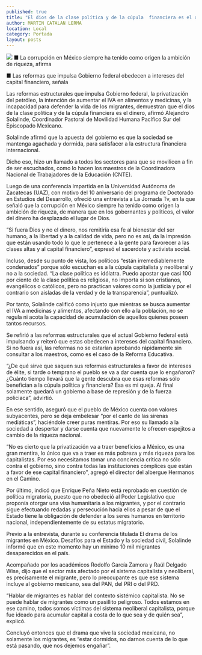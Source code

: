 ```yaml
---
published: true
title: "El dios de la clase política y de la cúpula  financiera es el dinero: Alejandro Solalinde"
author: MARTIN CATALAN LERMA
location: Local
category: Portada
layout: posts
---
```


![](http://i.imgur.com/4LJkibom.jpg)
■ La corrupción en México siempre ha tenido como origen la ambición de riqueza, afirma

■ Las reformas que impulsa Gobierno federal obedecen a intereses del capital financiero, señala

Las reformas estructurales que impulsa Gobierno federal, la privatización del petróleo, la intención de aumentar el IVA en alimentos y medicinas, y la incapacidad para defender la vida de los migrantes, demuestran que el dios de la clase política y de la cúpula financiera es el dinero, afirmó Alejandro Solalinde, Coordinador Pastoral de Movilidad Humana Pacífico Sur del Episcopado Mexicano. 

Solalinde afirmó que la apuesta del gobierno es que la sociedad se mantenga agachada y dormida, para satisfacer a la estructura financiera internacional.

Dicho eso, hizo un llamado a todos los sectores para que se movilicen a fin de ser escuchados, como lo hacen los maestros de la Coordinadora Nacional de Trabajadores de la Educación (CNTE).

Luego de una conferencia impartida en la Universidad Autónoma de Zacatecas (UAZ), con motivo del 10 aniversario del programa de Doctorado en Estudios del Desarrollo, ofreció una entrevista a La Jornada Tv, en la que señaló que la corrupción en México siempre ha tenido como origen la ambición de riqueza, de manera que en los gobernantes y políticos, el valor del dinero ha desplazado el lugar de Dios.

“Si fuera Dios y no el dinero, nos remitiría esa fe al bienestar del ser humano, a la libertad y a la calidad de vida, pero no es así, da la impresión que están usando todo lo que le pertenece a la gente para favorecer a las clases altas y al capital financiero”, expresó el sacerdote y activista social.

Incluso, desde su punto de vista, los políticos “están irremediablemente condenados” porque sólo escuchan es a la cúpula capitalista y neoliberal y no a la sociedad. 
“La clase política es idólatra. Puedo apostar que casi 100 por ciento de la clase política es religiosa, no importa si son cristianos, evangélicos o católicos, pero no practican valores como la justicia y por el contrario son aisladas de la verdad y de la transparencia”, puntualizó.

Por tanto, Solalinde calificó como injusto que mientras se busca aumentar el IVA a medicinas y alimentos, afectando con ello a la población, no se regula ni acota la capacidad de acumulación de aquellos quienes poseen tantos recursos.

Se refirió a las reformas estructurales que el actual Gobierno federal está impulsando y reiteró que estas obedecen a intereses del capital financiero. Si no fuera así, las reformas no se estarían aprobando rápidamente sin consultar a los maestros, como es el caso de la Reforma Educativa.

“¿De qué sirve que saquen sus reformas estructurales a favor de intereses de élite, si tarde o temprano el pueblo se va a dar cuenta que lo engañaron? ¿Cuánto tiempo llevará que la gente descubra que esas reformas sólo benefician a la cúpula política y financiera? Esa es mi queja. Al final solamente quedará un gobierno a base de represión y de la fuerza policiaca”, advirtió.

En ese sentido, aseguró que el pueblo de México cuenta con valores subyacentes, pero se deja embelesar “por el canto de las sirenas mediáticas”, haciéndole creer puras mentiras. Por eso su llamado a la sociedad a despertar y darse cuenta que nuevamente le ofrecen espejitos a cambio de la riqueza nacional.

“No es cierto que la privatización va a traer beneficios a México, es una gran mentira, lo único que va a traer es más pobreza y más riqueza para los capitalistas. Por eso necesitamos tomar una conciencia crítica no sólo contra el gobierno, sino contra todas las instituciones cómplices que están a favor de ese capital financiero”, agregó el director del albergue Hermanos en el Camino.

Por último, indicó que Enrique Peña Nieto está reprobado en cuestión de política migratoria, puesto que no obedeció al Poder Legislativo que proponía otorgar una visa humanitaria a los migrantes, y por el contrario sigue efectuando redadas y persecución hacia ellos a pesar de que el Estado tiene la obligación de defender a los seres humanos en territorio nacional, independientemente de su estatus migratorio.

Previo a la entrevista, durante su conferencia titulada El drama de los migrantes en México. Desafíos para el Estado y la sociedad civil, Solalinde informó que en este momento hay un mínimo 10 mil migrantes desaparecidos en el país.

Acompañado por los académicos Rodolfo García Zamora y Raúl Delgado Wise, dijo que el sector más afectado por el sistema capitalista y neoliberal, es precisamente el migrante, pero lo preocupante es que ese sistema incluye al gobierno mexicano, sea del PAN, del PRI o del PRD.

“Hablar de migrantes es hablar del contexto sistémico capitalista. No se puede hablar de migrantes como un pasillito peligroso. Todos estamos en ese camino, todos somos víctimas del sistema neoliberal capitalista, porque fue ideado para acumular capital a costa de lo que sea y de quién sea”, explicó.

Concluyó entonces que el drama que vive la sociedad mexicana, no solamente los migrantes, es “estar dormidos, no darnos cuenta de lo que está pasando, que nos dejemos engañar”.
